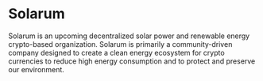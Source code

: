 # Solarum
Solarum is an upcoming decentralized solar power and renewable energy crypto-based organization. Solarum is primarily a community-driven company designed to create a clean energy ecosystem for crypto currencies to reduce high energy consumption and to protect and preserve our environment.
